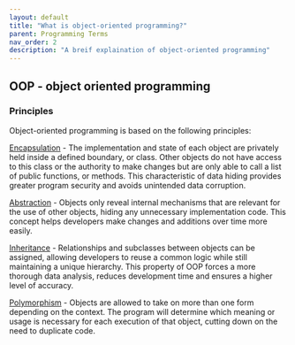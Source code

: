 ```yaml
---
layout: default
title: "What is object-oriented programming?"
parent: Programming Terms
nav_order: 2
description: "A breif explaination of object-oriented programming"
---
```


## OOP - object oriented programming

### Principles

Object-oriented programming is based on the following principles:

[Encapsulation](Encapsulation) - The implementation and state of each object are privately held inside a defined boundary, or class. Other objects do not have access to this class or the authority to make changes but are only able to call a list of public functions, or methods. This characteristic of data hiding provides greater program security and avoids unintended data corruption.

[Abstraction](Abstraction) - Objects only reveal internal mechanisms that are relevant for the use of other objects, hiding any unnecessary implementation code. This concept helps developers make changes and additions over time more easily.

[Inheritance](Inheritance) - Relationships and subclasses between objects can be assigned, allowing developers to reuse a common logic while still maintaining a unique hierarchy. This property of OOP forces a more thorough data analysis, reduces development time and ensures a higher level of accuracy.

[Polymorphism](Polymorphism) - Objects are allowed to take on more than one form depending on the context. The program will determine which meaning or usage is necessary for each execution of that object, cutting down on the need to duplicate code.
